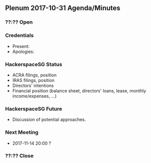 ## Plenum 2017-10-31 Agenda/Minutes

### ??:?? Open

### Credentials
- Present:
- Apologies:

### HackerspaceSG Status
- ACRA filings, position
- IRAS filings, position
- Directors' intentions
- Financial position (balance sheet, directors' loans, lease, monthly income/expenses, ...)

### HackerspaceSG Future
- Discussion of potential approaches.

### Next Meeting
- 2017-11-14 20:00 ?

### ??:?? Close
